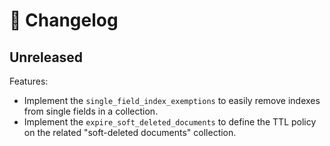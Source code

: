 # 🔖 Changelog

## Unreleased

Features:

- Implement the `single_field_index_exemptions` to easily remove indexes from single fields in a collection.
- Implement the `expire_soft_deleted_documents` to define the TTL policy on the related "soft-deleted documents" collection.
